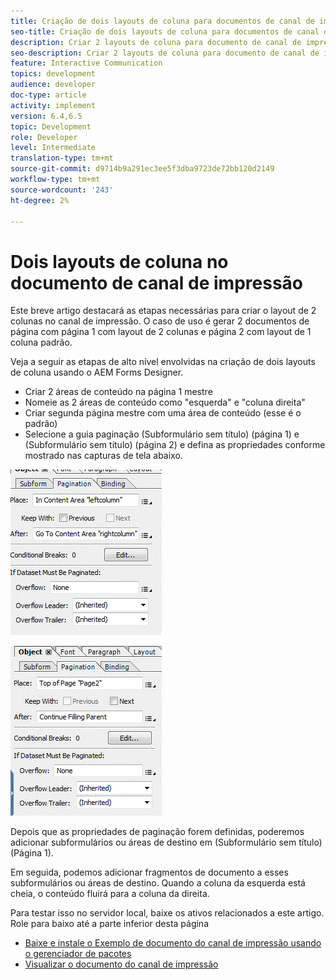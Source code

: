 ```yaml
---
title: Criação de dois layouts de coluna para documentos de canal de impressão
seo-title: Criação de dois layouts de coluna para documentos de canal de impressão
description: Criar 2 layouts de coluna para documento de canal de impressão
seo-description: Criar 2 layouts de coluna para documento de canal de impressão
feature: Interactive Communication
topics: development
audience: developer
doc-type: article
activity: implement
version: 6.4,6.5
topic: Development
role: Developer
level: Intermediate
translation-type: tm+mt
source-git-commit: d9714b9a291ec3ee5f3dba9723de72bb120d2149
workflow-type: tm+mt
source-wordcount: '243'
ht-degree: 2%

---
```



# Dois layouts de coluna no documento de canal de impressão

Este breve artigo destacará as etapas necessárias para criar o layout de 2 colunas no canal de impressão. O caso de uso é gerar 2 documentos de página com página 1 com layout de 2 colunas e página 2 com layout de 1 coluna padrão.

Veja a seguir as etapas de alto nível envolvidas na criação de dois layouts de coluna usando o AEM Forms Designer.

* Criar 2 áreas de conteúdo na página 1 mestre
* Nomeie as 2 áreas de conteúdo como &quot;esquerda&quot; e &quot;coluna direita&quot;
* Criar segunda página mestre com uma área de conteúdo (esse é o padrão)
* Selecione a guia paginação (Subformulário sem título) (página 1) e (Subformulário sem título) (página 2) e defina as propriedades conforme mostrado nas capturas de tela abaixo.

![page1](assets/untitledsubform_paginationproperties.gif)

![page2](assets/untitled_subformpage2.gif)

Depois que as propriedades de paginação forem definidas, poderemos adicionar subformulários ou áreas de destino em (Subformulário sem título) (Página 1).

Em seguida, podemos adicionar fragmentos de documento a esses subformulários ou áreas de destino. Quando a coluna da esquerda está cheia, o conteúdo fluirá para a coluna da direita.

Para testar isso no servidor local, baixe os ativos relacionados a este artigo. Role para baixo até a parte inferior desta página

* [Baixe e instale o Exemplo de documento do canal de impressão usando o gerenciador de pacotes](assets/print-channel-with-two-column-layout.zip)
* [Visualizar o documento do canal de impressão](http://localhost:4502/content/dam/formsanddocuments/2columnlayout/jcr:content?channel=print&amp;mode=preview&amp;dataRef=service%3A%2F%2FFnDTestData&amp;wcmmode=disabled)
